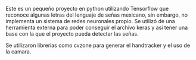 Este es un pequeño proyecto en python utilizando Tensorflow que reconoce algunas letras del lenguaje de señas mexicano, sin embargo, no implementa un sistema de redes neuronales propio. Se utilizó de una herramienta
externa para poder conseguir el archivo keras y así tener una base con la que el proyecto pueda detectar las señas.

Se utilizaron librerias como cvzone para generar el handtracker y el uso de la camara.
